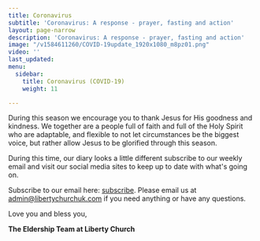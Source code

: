 ```yaml
---
title: Coronavirus
subtitle: 'Coronavirus: A response - prayer, fasting and action'
layout: page-narrow
description: 'Coronavirus: A response - prayer, fasting and action'
image: "/v1584611260/COVID-19update_1920x1080_m8pz01.png"
video: ''
last_updated: 
menu:
  sidebar:
    title: Coronavirus (COVID-19)
    weight: 11

---
```

During this season we encourage you to thank Jesus for His goodness and kindness. We together are a people full of faith and full of the Holy Spirit who are adaptable, and flexible to not let circumstances be the biggest voice, but rather allow Jesus to be glorified through this season.

During this time, our diary looks a little different subscribe to our weekly email and visit our social media sites to keep up to date with what's going on.

Subscribe to our email here: [subscribe](#newsletter). Please email us at [admin@libertychurchuk.com](mailto:admin@libertychurchuk.com) if you need anything or have any questions.

Love you and bless you,

**The Eldership Team at Liberty Church**